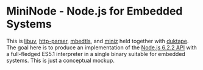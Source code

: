 # MiniNode - Node.js for Embedded Systems

This is [libuv](1), [http-parser](2), [mbedtls](3), and [miniz](4) held 
together with [duktape](5). The goal here is to produce an implementation of
the [Node.js 6.2.2 API](6) with a full-fledged ES5.1 interpreter in a single 
binary suitable for embedded systems. This is just a conceptual mockup.

[1]: (https://github.com/libuv/libuv.git)
[2]: (https://github.com/nodejs/http-parser.git)
[3]: (https://github.com/ARMmbed/mbedtls/tree/mbedtls-2.3)
[4]: (https://www.progville.com/c/miniz-fast-small-zip/)
[5]: (http://duktape.org)
[6]: (https://nodejs.org/api/documentation.html)